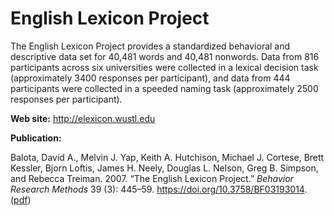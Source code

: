 # English Lexicon Project

The English Lexicon Project provides a standardized behavioral and descriptive data set for 40,481 words and 40,481 nonwords. Data from 816 participants across six universities were collected in a lexical decision task (approximately 3400 responses per participant), and data from 444 participants were collected in a speeded naming task (approximately 2500 responses per participant). 

**Web site:** <http://elexicon.wustl.edu>

**Publication:**

Balota, David A., Melvin J. Yap, Keith A. Hutchison, Michael J. Cortese, Brett Kessler, Bjorn Loftis, James H. Neely, Douglas L. Nelson, Greg B. Simpson, and Rebecca Treiman. 2007. “The English Lexicon Project.” _Behavior Research Methods_ 39 (3): 445–59. https://doi.org/10.3758/BF03193014.  ([pdf](Balota-et-al-BRM2007-ELP.pdf))





